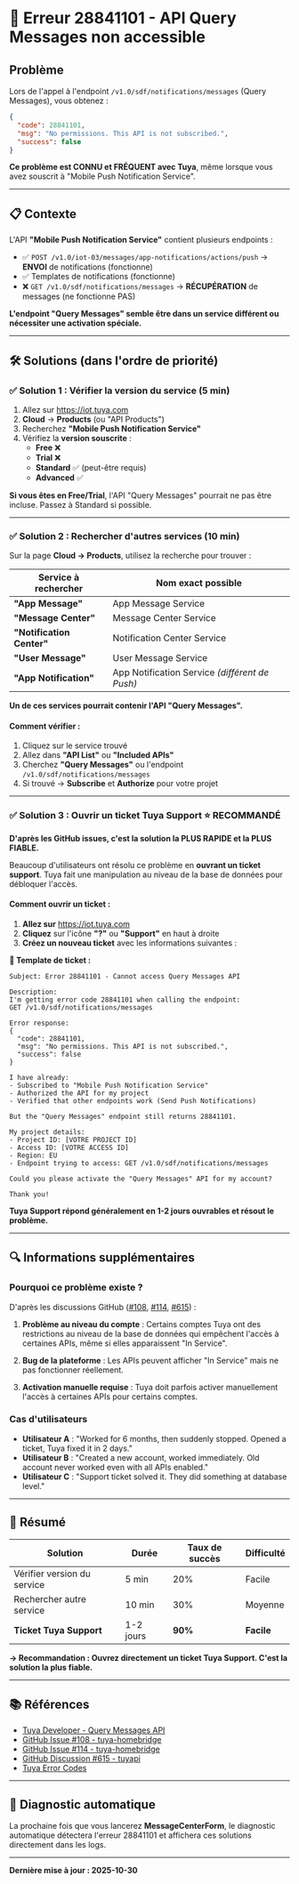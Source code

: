# 🚨 Erreur 28841101 - API Query Messages non accessible

## Problème

Lors de l'appel à l'endpoint `/v1.0/sdf/notifications/messages` (Query Messages), vous obtenez :

```json
{
  "code": 28841101,
  "msg": "No permissions. This API is not subscribed.",
  "success": false
}
```

**Ce problème est CONNU et FRÉQUENT avec Tuya**, même lorsque vous avez souscrit à "Mobile Push Notification Service".

---

## 📋 Contexte

L'API **"Mobile Push Notification Service"** contient plusieurs endpoints :
- ✅ `POST /v1.0/iot-03/messages/app-notifications/actions/push` → **ENVOI** de notifications (fonctionne)
- ✅ Templates de notifications (fonctionne)
- ❌ `GET /v1.0/sdf/notifications/messages` → **RÉCUPÉRATION** de messages (ne fonctionne PAS)

**L'endpoint "Query Messages" semble être dans un service différent ou nécessiter une activation spéciale.**

---

## 🛠️ Solutions (dans l'ordre de priorité)

### ✅ Solution 1 : Vérifier la version du service (5 min)

1. Allez sur https://iot.tuya.com
2. **Cloud** → **Products** (ou "API Products")
3. Recherchez **"Mobile Push Notification Service"**
4. Vérifiez la **version souscrite** :
   - **Free** ❌
   - **Trial** ❌
   - **Standard** ✅ (peut-être requis)
   - **Advanced** ✅

**Si vous êtes en Free/Trial**, l'API "Query Messages" pourrait ne pas être incluse. Passez à Standard si possible.

---

### ✅ Solution 2 : Rechercher d'autres services (10 min)

Sur la page **Cloud → Products**, utilisez la recherche pour trouver :

| Service à rechercher | Nom exact possible |
|---------------------|-------------------|
| **"App Message"** | App Message Service |
| **"Message Center"** | Message Center Service |
| **"Notification Center"** | Notification Center Service |
| **"User Message"** | User Message Service |
| **"App Notification"** | App Notification Service *(différent de Push)* |

**Un de ces services pourrait contenir l'API "Query Messages".**

#### Comment vérifier :
1. Cliquez sur le service trouvé
2. Allez dans **"API List"** ou **"Included APIs"**
3. Cherchez **"Query Messages"** ou l'endpoint `/v1.0/sdf/notifications/messages`
4. Si trouvé → **Subscribe** et **Authorize** pour votre projet

---

### ✅ Solution 3 : Ouvrir un ticket Tuya Support ⭐ **RECOMMANDÉ**

**D'après les GitHub issues, c'est la solution la PLUS RAPIDE et la PLUS FIABLE.**

Beaucoup d'utilisateurs ont résolu ce problème en **ouvrant un ticket support**. Tuya fait une manipulation au niveau de la base de données pour débloquer l'accès.

#### Comment ouvrir un ticket :

1. **Allez sur** https://iot.tuya.com
2. **Cliquez** sur l'icône **"?"** ou **"Support"** en haut à droite
3. **Créez un nouveau ticket** avec les informations suivantes :

**📧 Template de ticket :**

```
Subject: Error 28841101 - Cannot access Query Messages API

Description:
I'm getting error code 28841101 when calling the endpoint:
GET /v1.0/sdf/notifications/messages

Error response:
{
  "code": 28841101,
  "msg": "No permissions. This API is not subscribed.",
  "success": false
}

I have already:
- Subscribed to "Mobile Push Notification Service"
- Authorized the API for my project
- Verified that other endpoints work (Send Push Notifications)

But the "Query Messages" endpoint still returns 28841101.

My project details:
- Project ID: [VOTRE PROJECT ID]
- Access ID: [VOTRE ACCESS ID]
- Region: EU
- Endpoint trying to access: GET /v1.0/sdf/notifications/messages

Could you please activate the "Query Messages" API for my account?

Thank you!
```

**Tuya Support répond généralement en 1-2 jours ouvrables et résout le problème.**

---

## 🔍 Informations supplémentaires

### Pourquoi ce problème existe ?

D'après les discussions GitHub ([#108](https://github.com/tuya/tuya-homebridge/issues/108), [#114](https://github.com/tuya/tuya-homebridge/issues/114), [#615](https://github.com/codetheweb/tuyapi/discussions/615)) :

1. **Problème au niveau du compte** : Certains comptes Tuya ont des restrictions au niveau de la base de données qui empêchent l'accès à certaines APIs, même si elles apparaissent "In Service".

2. **Bug de la plateforme** : Les APIs peuvent afficher "In Service" mais ne pas fonctionner réellement.

3. **Activation manuelle requise** : Tuya doit parfois activer manuellement l'accès à certaines APIs pour certains comptes.

### Cas d'utilisateurs

- **Utilisateur A** : "Worked for 6 months, then suddenly stopped. Opened a ticket, Tuya fixed it in 2 days."
- **Utilisateur B** : "Created a new account, worked immediately. Old account never worked even with all APIs enabled."
- **Utilisateur C** : "Support ticket solved it. They did something at database level."

---

## 🎯 Résumé

| Solution | Durée | Taux de succès | Difficulté |
|----------|-------|----------------|------------|
| Vérifier version du service | 5 min | 20% | Facile |
| Rechercher autre service | 10 min | 30% | Moyenne |
| **Ticket Tuya Support** | 1-2 jours | **90%** | **Facile** |

**→ Recommandation : Ouvrez directement un ticket Tuya Support. C'est la solution la plus fiable.**

---

## 📚 Références

- [Tuya Developer - Query Messages API](https://developer.tuya.com/en/docs/cloud/e1581be6fa?id=Kbabe1ij7fivh)
- [GitHub Issue #108 - tuya-homebridge](https://github.com/tuya/tuya-homebridge/issues/108)
- [GitHub Issue #114 - tuya-homebridge](https://github.com/tuya/tuya-homebridge/issues/114)
- [GitHub Discussion #615 - tuyapi](https://github.com/codetheweb/tuyapi/discussions/615)
- [Tuya Error Codes](https://developer.tuya.com/en/docs/iot/error-code)

---

## 🤖 Diagnostic automatique

La prochaine fois que vous lancerez **MessageCenterForm**, le diagnostic automatique détectera l'erreur 28841101 et affichera ces solutions directement dans les logs.

---

**Dernière mise à jour : 2025-10-30**
